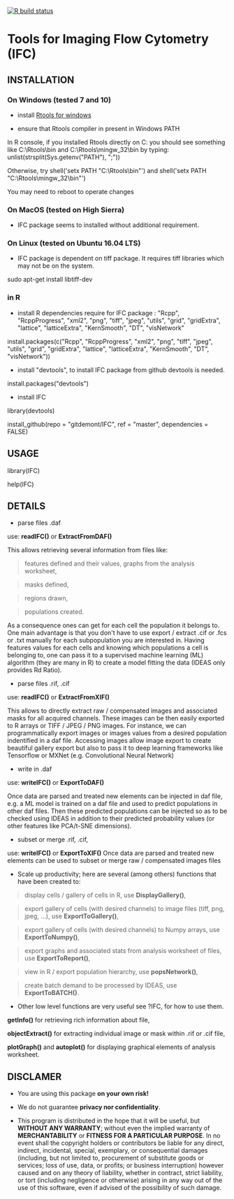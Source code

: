<!-- badges: start -->
[![R build status](https://github.com/gitdemont/IFC/workflows/R-CMD-check/badge.svg)](https://github.com/gitdemont/IFC/actions)
<!-- badges: end -->

# Tools for Imaging Flow Cytometry (IFC)

## INSTALLATION

### On Windows (tested 7 and 10)

- install [Rtools for windows](https://cran.r-project.org/bin/windows/Rtools/)

- ensure that Rtools compiler  in present in Windows PATH

In R console, if you installed Rtools directly on C: you should see something like C:\\Rtools\\bin and C:\\Rtools\\mingw_32\\bin by typing: unlist(strsplit(Sys.getenv("PATH"), ";"))

Otherwise, try shell('setx PATH "C:\\Rtools\\bin"') and shell('setx PATH "C:\\Rtools\\mingw_32\\bin"')

You may need to reboot to operate changes

### On MacOS (tested on High Sierra)

- IFC package seems to installed without additional requirement.

### On Linux (tested on Ubuntu 16.04 LTS)

- IFC package is dependent on tiff package. It requires tiff libraries which may not be on the system.

sudo apt-get install libtiff-dev 

### in R

- install R dependencies require for IFC package : "Rcpp", "RcppProgress", "xml2", "png", "tiff", "jpeg", "utils", "grid", "gridExtra", "lattice", "latticeExtra", "KernSmooth", "DT", "visNetwork"

install.packages(c("Rcpp", "RcppProgress", "xml2", "png", "tiff", "jpeg", "utils", "grid", "gridExtra", "lattice", "latticeExtra", "KernSmooth", "DT", "visNetwork"))

- install "devtools", to install IFC package from github devtools is needed.

install.packages("devtools")

- install IFC

library(devtools)

install_github(repo = "gitdemont/IFC", ref = "master", dependencies = FALSE)


## USAGE

library(IFC)

help(IFC)

## DETAILS

- parse files .daf

use: **readIFC()** or **ExtractFromDAF()**

This allows retrieving several information from files like: 

> features defined and their values, graphs from the analysis worksheet,

> masks defined,

> regions drawn,

> populations created.

As a consequence ones can get for each cell the population it belongs to. 
One main advantage is that you don't have to use export / extract .cif or .fcs or .txt manually for each subpopulation you are interested in.
Having features values for each cells and knowing which populations a cell is belonging to, one can pass it to a supervised machine learning (ML) algorithm (they are many in R) to create a model fitting the data (IDEAS only provides Rd Ratio).

- parse files .rif, .cif

use: **readIFC()** or **ExtractFromXIF()**

This allows to directly extract raw / compensated images and associated masks for all acquired channels. These images can be then easily exported to R arrays or TIFF / JPEG / PNG images.
For instance, we can programmatically export images or images values from a desired population indentified in a daf file.
Accessing images allow image export to create beautiful gallery export but also to pass it to deep learning frameworks like Tensorflow or MXNet (e.g. Convolutional Neural Network)

- write in .daf

use: **writeIFC()** or **ExportToDAF()**

Once data are parsed and treated new elements can be injected in daf file, e.g. a ML model is trained on a daf file and used to predict populations in other daf files.
Then these predicted populations can be injected so as to be checked using IDEAS in addition to their predicted probability values (or other features like PCA/t-SNE dimensions).

- subset or merge .rif, .cif,

use: **writeIFC()** or **ExportToXIF()**
Once data are parsed and treated new elements can be used to subset or merge raw / compensated images files

- Scale up productivity; here are several (among others) functions that have been created to:

> display cells / gallery of cells in R, use **DisplayGallery()**,

> export gallery of cells (with desired channels) to image files (tiff, png, jpeg, …), use **ExportToGallery()**,

> export gallery of cells (with desired channels) to Numpy arrays, use **ExportToNumpy()**,

> export graphs and associated stats from analysis worksheet of files, use **ExportToReport()**,

> view in R / export population hierarchy, use **popsNetwork()**,

> create batch demand to be processed by IDEAS, use **ExportToBATCH()**.

- Other low level functions are very useful see ?IFC, for how to use them.

**getInfo()** for retrieving rich information about file,

**objectExtract()** for extracting individual image or mask within .rif or .cif file,

**plotGraph()** and  **autoplot()** for displaying graphical elements of analysis worksheet.

## DISCLAMER

- You are using this package **on your own risk!**

- We do not guarantee **privacy nor confidentiality**.

- This program is distributed in the hope that it will be useful, but **WITHOUT ANY WARRANTY**; without even the implied warranty of **MERCHANTABILITY** or **FITNESS FOR A PARTICULAR PURPOSE**. In no event shall the copyright holders or contributors be liable for any direct, indirect, incidental, special, exemplary, or consequential damages (including, but not limited to, procurement of substitute goods or services; loss of use, data, or profits; or business interruption) however caused and on any theory of liability, whether in contract, strict liability, or tort (including negligence or otherwise) arising in any way out of the use of this software, even if advised of the possibility of such damage.
